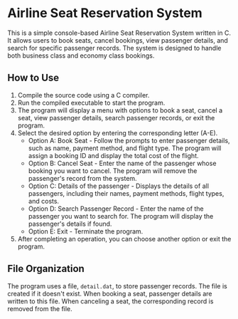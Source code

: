 # Airline Seat Reservation System

This is a simple console-based Airline Seat Reservation System written in C. It allows users to book seats, cancel bookings, view passenger details, and search for specific passenger records. The system is designed to handle both business class and economy class bookings.

## How to Use

1. Compile the source code using a C compiler.
2. Run the compiled executable to start the program.
3. The program will display a menu with options to book a seat, cancel a seat, view passenger details, search passenger records, or exit the program.
4. Select the desired option by entering the corresponding letter (A-E).
   - Option A: Book Seat - Follow the prompts to enter passenger details, such as name, payment method, and flight type. The program will assign a booking ID and display the total cost of the flight.
   - Option B: Cancel Seat - Enter the name of the passenger whose booking you want to cancel. The program will remove the passenger's record from the system.
   - Option C: Details of the passenger - Displays the details of all passengers, including their names, payment methods, flight types, and costs.
   - Option D: Search Passenger Record - Enter the name of the passenger you want to search for. The program will display the passenger's details if found.
   - Option E: Exit - Terminate the program.
5. After completing an operation, you can choose another option or exit the program.

## File Organization

The program uses a file, `detail.dat`, to store passenger records. The file is created if it doesn't exist. When booking a seat, passenger details are written to this file. When canceling a seat, the corresponding record is removed from the file.
